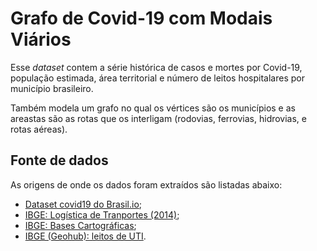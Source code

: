 # Grafo de Covid-19 com Modais Viários

Esse _dataset_ contem a série histórica de casos e mortes por Covid-19, população estimada, área territorial e número de leitos hospitalares por município brasileiro. 

Também modela um grafo no qual os vértices são os municípios e as areastas são as rotas que os interligam (rodovias, ferrovias, hidrovias, e rotas aéreas).

## Fonte de dados

As origens de onde os dados foram extraídos são listadas abaixo:

- [Dataset covid19 do Brasil.io](https://brasil.io/dataset/covid19/files/);
- [IBGE: Logística de Tranportes (2014)](https://www.ibge.gov.br/geociencias/cartas-e-mapas/redes-geograficas/15793-logistica-dos-transportes.html?=&t=downloads);
- [IBGE: Bases Cartográficas](https://www.ibge.gov.br/geociencias/cartas-e-mapas/bases-cartograficas-continuas/15759-brasil.html?=&t=downloads);
- [IBGE (Geohub): leitos de UTI](https://dadosgeociencias.ibge.gov.br/portal/apps/sites/#/geohub-ibge-covid-19/datasets/6087e8e2024548d3932d4a215480c3ce).
